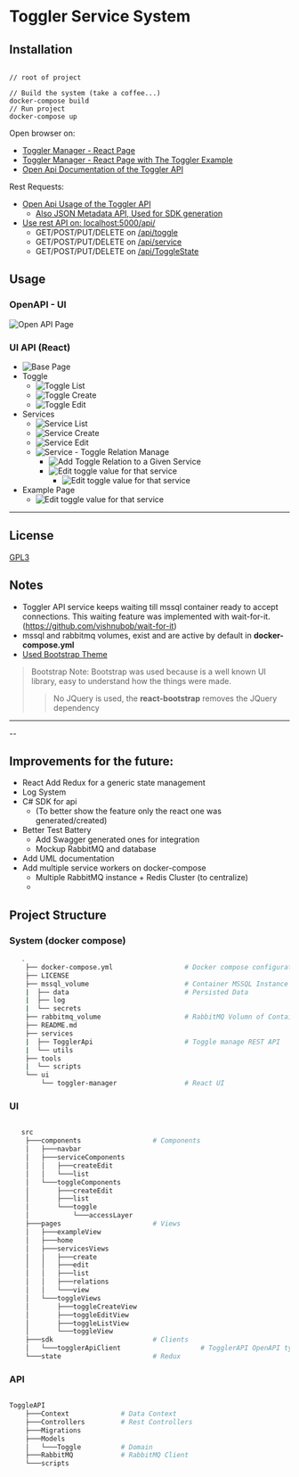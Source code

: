 # Toggler Service System


## Installation

```

// root of project

// Build the system (take a coffee...) 
docker-compose build
// Run project
docker-compose up

```

Open browser on:

- [Toggler Manager - React Page](http://localhost:5001/) 
- [Toggler Manager - React Page with The Toggler Example](http://localhost:5001/example) 
- [Open Api Documentation of the Toggler API](http://localhost:5000/swagger/index.html) 

Rest Requests:

- [Open Api Usage of the Toggler API](http://localhost:5000/swagger/index.html) 
    - [Also JSON Metadata API, Used for SDK generation](http://localhost:5000/swagger/v1/swagger.json)
- [Use rest API on: localhost:5000/api/](localhost:5000/api)
    - GET/POST/PUT/DELETE on [/api/toggle](http://localhost:5000/api/toggle)
    - GET/POST/PUT/DELETE on [/api/service](http://localhost:5000/api/service)
    - GET/POST/PUT/DELETE on [/api/ToggleState](http://localhost:5000/api/toggle)



## Usage


### OpenAPI - UI

![Open API Page](https://i.imgur.com/FvPHo6Z.png)

### UI API (React)

 - ![Base Page](https://i.imgur.com/cg2WPB1.png)
 -  Toggle
    - ![Toggle List](https://i.imgur.com/aHkZkOr.png)
    - ![Toggle Create](https://i.imgur.com/oPNtcNi.png)
    - ![Toggle Edit](https://i.imgur.com/oPNtcNi.png)
 - Services
    - ![Service List](https://i.imgur.com/Y1SGGru.png)
    - ![Service Create](https://i.imgur.com/vUx8MqJ.png)
    - ![Service Edit](https://i.imgur.com/qbeYIjg.png)
    - ![Service - Toggle Relation Manage](https://i.imgur.com/LDcx9R5.png)
        - ![Add Toggle Relation to a Given Service](https://i.imgur.com/vCkBdXk.png)
        - ![Edit toggle value for that service](https://i.imgur.com/HTBiW5T.png)
            - ![Edit toggle value for that service](https://i.imgur.com/MjvA6Xx.png)
 - Example Page
    - ![Edit toggle value for that service](https://i.imgur.com/lnTMVCw.png)


---

## License
[GPL3](https://choosealicense.com/licenses/gpl-3.0/#)



## Notes

- Toggler API service keeps waiting till mssql container ready to accept connections. This waiting feature was implemented with wait-for-it.
(https://github.com/vishnubob/wait-for-it)
- mssql and rabbitmq volumes, exist and are active by default in **docker-compose.yml**
- [Used Bootstrap Theme](https://bootswatch.com/journal/)

> Bootstrap Note: Bootstrap was used because is a well known UI library, easy to understand how the things were made.
> > No JQuery is used, the **react-bootstrap** removes the JQuery dependency

---

--

## Improvements for the future:

 - React Add Redux for a generic state management
 - Log System
 - C# SDK for api
    - (To better show the feature only the react one was generated/created)
 - Better Test Battery
    - Add Swagger generated ones for integration
    - Mockup RabbitMQ and database
 - Add UML documentation
 - Add multiple service workers on docker-compose
    - Multiple RabbitMQ instance + Redis Cluster (to centralize)
    - 

## Project Structure


### System (docker compose)


```bash
   .
    ├── docker-compose.yml                  # Docker compose configurations       
    ├── LICENSE
    ├── mssql_volume                        # Container MSSQL Instance
    |  ├── data                             # Persisted Data
    |  ├── log
    |  └── secrets
    ├── rabbitmq_volume                     # RabbitMQ Volumn of Container
    ├── README.md
    ├── services
    |  ├── TogglerApi                       # Toggle manage REST API
    |  └── utils
    ├── tools
    |  └── scripts
    └── ui  
        └── toggler-manager                 # React UI

```

### UI

```bash

   src 
    ├───components                  # Components
    │   ├───navbar
    │   ├───serviceComponents
    │   │   ├───createEdit
    │   │   └───list
    │   └───toggleComponents
    │       ├───createEdit
    │       ├───list
    │       └───toggle
    │           └───accessLayer
    ├───pages                       # Views
    │   ├───exampleView
    │   ├───home
    │   ├───servicesViews
    │   │   ├───create
    │   │   ├───edit
    │   │   ├───list
    │   │   ├───relations
    │   │   └───view
    │   └───toggleViews
    │       ├───toggleCreateView
    │       ├───toggleEditView
    │       ├───toggleListView
    │       └───toggleView
    ├───sdk                         # Clients
    │   └───togglerApiClient                    # TogglerAPI OpenAPI typescript client
    └───state                       # Redux

```

### API

```bash

ToggleAPI
    ├───Context             # Data Context
    ├───Controllers         # Rest Controllers
    ├───Migrations
    ├───Models
    │   └───Toggle          # Domain
    ├───RabbitMQ            # RabbitMQ Client
    └───scripts

```
